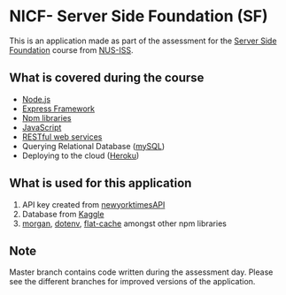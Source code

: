 # NICF- Server Side Foundation (SF)

This is an application made as part of the assessment for the [Server Side Foundation](https://www.iss.nus.edu.sg/executive-education/course/detail/nicf--server-side-foundation-(sf)) course from [NUS-ISS](https://www.iss.nus.edu.sg/).

## What is covered during the course
- [Node.js](https://nodejs.org/en/about/)
- [Express Framework](https://expressjs.com/)
- [Npm libraries](https://www.npmjs.com/)
- [JavaScript](https://www.javascript.com/)
- [RESTful web services](https://www.smashingmagazine.com/2018/01/understanding-using-rest-api/)
- Querying Relational Database ([mySQL](https://www.mysql.com/))
- Deploying to the cloud ([Heroku](https://www.heroku.com/home))

## What is used for this application
1. API key created from [newyorktimesAPI](https://developer.nytimes.com/)
2. Database from [Kaggle](https://www.kaggle.com/meetnaren/goodreads-best-books-of-2018)
3. [morgan](https://www.npmjs.com/package/morgan), [dotenv](https://www.npmjs.com/package/dotenv), [flat-cache](https://www.npmjs.com/package/flat-cache) amongst other npm libraries

## Note
Master branch contains code written during the assessment day. Please see the different branches for improved versions of the application.

